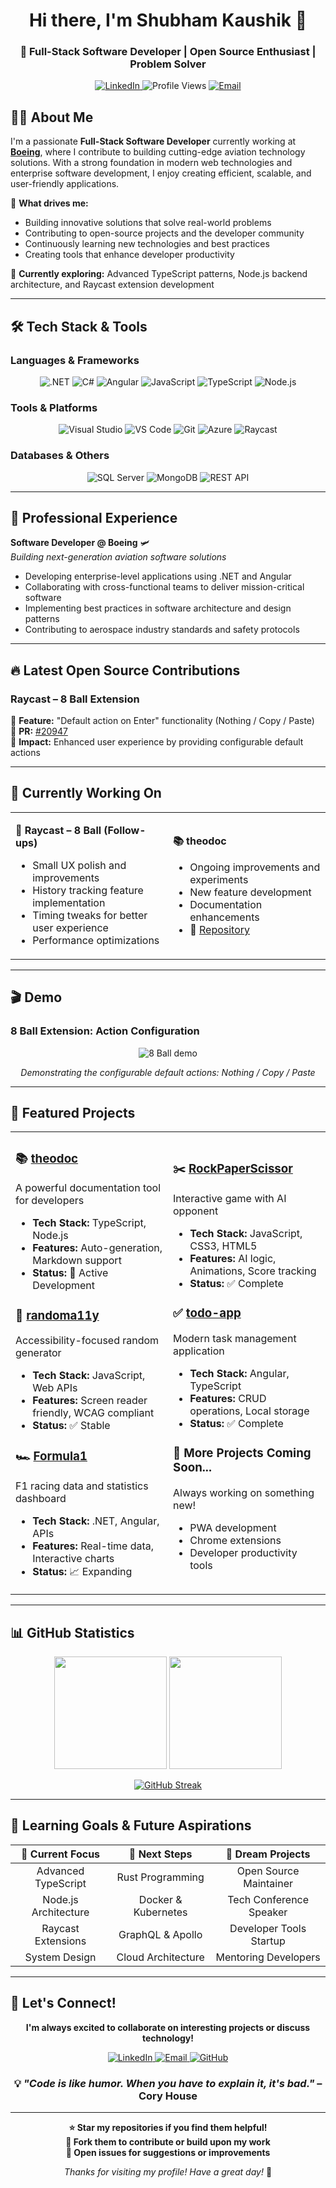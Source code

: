 <div align="center">

# Hi there, I'm Shubham Kaushik 👋

### 🚀 Full-Stack Software Developer | Open Source Enthusiast | Problem Solver

<p>
  <a href="https://www.linkedin.com/in/shubham-kaushik-0040a599/">
    <img alt="LinkedIn" src="https://img.shields.io/badge/LinkedIn-0A66C2?logo=linkedin&logoColor=white">
  </a>
  <img alt="Profile Views" src="https://komarev.com/ghpvc/?username=skyrabbit4&color=blue">
  <a href="mailto:your.email@example.com">
    <img alt="Email" src="https://img.shields.io/badge/Email-D14836?logo=gmail&logoColor=white">
  </a>
</p>

</div>

## 👨‍💻 About Me

I'm a passionate **Full-Stack Software Developer** currently working at **[Boeing](https://www.boeing.com/)**, where I contribute to building cutting-edge aviation technology solutions. With a strong foundation in modern web technologies and enterprise software development, I enjoy creating efficient, scalable, and user-friendly applications.

🎯 **What drives me:**
- Building innovative solutions that solve real-world problems
- Contributing to open-source projects and the developer community
- Continuously learning new technologies and best practices
- Creating tools that enhance developer productivity

🌱 **Currently exploring:** Advanced TypeScript patterns, Node.js backend architecture, and Raycast extension development

---

## 🛠️ Tech Stack & Tools

### **Languages & Frameworks**
<div align="center">

<img alt=".NET" src="https://img.shields.io/badge/.NET-512BD4?style=for-the-badge&logo=dotnet&logoColor=white">
<img alt="C#" src="https://img.shields.io/badge/C%23-239120?style=for-the-badge&logo=c-sharp&logoColor=white">
<img alt="Angular" src="https://img.shields.io/badge/Angular-DD0031?style=for-the-badge&logo=angular&logoColor=white">
<img alt="JavaScript" src="https://img.shields.io/badge/JavaScript-F7DF1E?style=for-the-badge&logo=javascript&logoColor=black">
<img alt="TypeScript" src="https://img.shields.io/badge/TypeScript-3178C6?style=for-the-badge&logo=typescript&logoColor=white">
<img alt="Node.js" src="https://img.shields.io/badge/Node.js-339933?style=for-the-badge&logo=nodedotjs&logoColor=white">

</div>

### **Tools & Platforms**
<div align="center">

<img alt="Visual Studio" src="https://img.shields.io/badge/Visual%20Studio-5C2D91?style=for-the-badge&logo=visual-studio&logoColor=white">
<img alt="VS Code" src="https://img.shields.io/badge/VS%20Code-007ACC?style=for-the-badge&logo=visual-studio-code&logoColor=white">
<img alt="Git" src="https://img.shields.io/badge/Git-F05032?style=for-the-badge&logo=git&logoColor=white">
<img alt="Azure" src="https://img.shields.io/badge/Azure-0078D4?style=for-the-badge&logo=microsoft-azure&logoColor=white">
<img alt="Raycast" src="https://img.shields.io/badge/Raycast-FF6363?style=for-the-badge&logo=raycast&logoColor=white">

</div>

### **Databases & Others**
<div align="center">

<img alt="SQL Server" src="https://img.shields.io/badge/SQL%20Server-CC2927?style=for-the-badge&logo=microsoft-sql-server&logoColor=white">
<img alt="MongoDB" src="https://img.shields.io/badge/MongoDB-47A248?style=for-the-badge&logo=mongodb&logoColor=white">
<img alt="REST API" src="https://img.shields.io/badge/REST%20API-FF6C37?style=for-the-badge&logo=fastapi&logoColor=white">

</div>

---

## 💼 Professional Experience

**Software Developer @ Boeing** 🛩️  
*Building next-generation aviation software solutions*
- Developing enterprise-level applications using .NET and Angular
- Collaborating with cross-functional teams to deliver mission-critical software
- Implementing best practices in software architecture and design patterns
- Contributing to aerospace industry standards and safety protocols

---

## 🔥 Latest Open Source Contributions

### **Raycast – 8 Ball Extension**
🎯 **Feature:** "Default action on Enter" functionality (Nothing / Copy / Paste)  
🔗 **PR:** [#20947](https://github.com/raycast/extensions/pull/20947)  
📝 **Impact:** Enhanced user experience by providing configurable default actions

---

## 🚧 Currently Working On

<table>
<tr>
<td width="50%">

**🎱 Raycast – 8 Ball (Follow-ups)**
- Small UX polish and improvements
- History tracking feature implementation
- Timing tweaks for better user experience
- Performance optimizations

</td>
<td width="50%">

**📚 theodoc**
- Ongoing improvements and experiments
- New feature development
- Documentation enhancements
- 🔗 [Repository](https://github.com/skyrabbit4/theodoc)

</td>
</tr>
</table>

---

## 🎬 Demo

### 8 Ball Extension: Action Configuration
<div align="center">

![8 Ball demo](assets/8ball-demo.gif)

*Demonstrating the configurable default actions: Nothing / Copy / Paste*

</div>

---

## 🌟 Featured Projects

<table>
<tr>
<td width="50%">

### **📚 [theodoc](https://github.com/skyrabbit4/theodoc)**
A powerful documentation tool for developers
- **Tech Stack:** TypeScript, Node.js
- **Features:** Auto-generation, Markdown support
- **Status:** 🚧 Active Development

### **🎲 [randoma11y](https://github.com/skyrabbit4/randoma11y)**
Accessibility-focused random generator
- **Tech Stack:** JavaScript, Web APIs
- **Features:** Screen reader friendly, WCAG compliant
- **Status:** ✅ Stable

### **🏎️ [Formula1](https://github.com/skyrabbit4/Formula1)**
F1 racing data and statistics dashboard
- **Tech Stack:** .NET, Angular, APIs
- **Features:** Real-time data, Interactive charts
- **Status:** 📈 Expanding

</td>
<td width="50%">

### **✂️ [RockPaperScissor](https://github.com/skyrabbit4/RockPaperScissor)**
Interactive game with AI opponent
- **Tech Stack:** JavaScript, CSS3, HTML5
- **Features:** AI logic, Animations, Score tracking
- **Status:** ✅ Complete

### **✅ [todo-app](https://github.com/skyrabbit4/todo-app)**
Modern task management application
- **Tech Stack:** Angular, TypeScript
- **Features:** CRUD operations, Local storage
- **Status:** ✅ Complete

### **🔮 More Projects Coming Soon...**
Always working on something new!
- PWA development
- Chrome extensions
- Developer productivity tools

</td>
</tr>
</table>

---

## 📊 GitHub Statistics

<div align="center">

<img height="180em" src="https://github-readme-stats.vercel.app/api?username=skyrabbit4&show_icons=true&theme=tokyonight&include_all_commits=true&count_private=true"/>
<img height="180em" src="https://github-readme-stats.vercel.app/api/top-langs/?username=skyrabbit4&layout=compact&langs_count=7&theme=tokyonight"/>

</div>

<div align="center">

[![GitHub Streak](https://github-readme-streak-stats.herokuapp.com/?user=skyrabbit4&theme=tokyonight)](https://git.io/streak-stats)

</div>

---

## 🎯 Learning Goals & Future Aspirations

<div align="center">

| 🎯 **Current Focus** | 🚀 **Next Steps** | 🌟 **Dream Projects** |
|:---:|:---:|:---:|
| Advanced TypeScript | Rust Programming | Open Source Maintainer |
| Node.js Architecture | Docker & Kubernetes | Tech Conference Speaker |
| Raycast Extensions | GraphQL & Apollo | Developer Tools Startup |
| System Design | Cloud Architecture | Mentoring Developers |

</div>

---

## 🤝 Let's Connect!

<div align="center">

**I'm always excited to collaborate on interesting projects or discuss technology!**

<p>
  <a href="https://www.linkedin.com/in/shubham-kaushik-0040a599/">
    <img alt="LinkedIn" src="https://img.shields.io/badge/LinkedIn-0A66C2?style=for-the-badge&logo=linkedin&logoColor=white">
  </a>
  <a href="mailto:your.email@example.com">
    <img alt="Email" src="https://img.shields.io/badge/Email-D14836?style=for-the-badge&logo=gmail&logoColor=white">
  </a>
  <a href="https://github.com/skyrabbit4">
    <img alt="GitHub" src="https://img.shields.io/badge/GitHub-181717?style=for-the-badge&logo=github&logoColor=white">
  </a>
</p>

### 💡 *"Code is like humor. When you have to explain it, it's bad."* – Cory House

</div>

---

<div align="center">

**⭐ Star my repositories if you find them helpful!**  
**🍴 Fork them to contribute or build upon my work**  
**📝 Open issues for suggestions or improvements**

*Thanks for visiting my profile! Have a great day!* 🌟

</div>